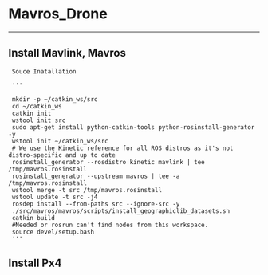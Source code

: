 # Mavros_Drone

---

## Install Mavlink, Mavros
     Souce Inatallation
     
     '''
     
     mkdir -p ~/catkin_ws/src
     cd ~/catkin_ws
     catkin init
     wstool init src
     sudo apt-get install python-catkin-tools python-rosinstall-generator -y
     wstool init ~/catkin_ws/src
     # We use the Kinetic reference for all ROS distros as it's not distro-specific and up to date
     rosinstall_generator --rosdistro kinetic mavlink | tee /tmp/mavros.rosinstall
     rosinstall_generator --upstream mavros | tee -a /tmp/mavros.rosinstall
     wstool merge -t src /tmp/mavros.rosinstall
     wstool update -t src -j4
     rosdep install --from-paths src --ignore-src -y
     ./src/mavros/mavros/scripts/install_geographiclib_datasets.sh
     catkin build
     #Needed or rosrun can't find nodes from this workspace.
     source devel/setup.bash
     '''
     
## Install Px4
